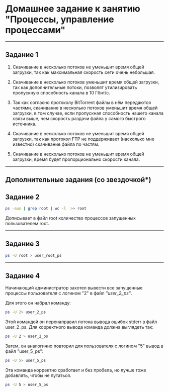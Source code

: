 # Домашнее задание к занятию "Процессы, управление процессами"

---

## Задание 1

1. Скачивание в несколько потоков не уменьшит время общей загрузки, так как
   максимальная скорость сети очень небольшая.

2. Скачивание в несколько потоков уменьшит время общей загрузки, так как
   дополнительные потоки, позволят утилизировать пропускную способность канала
   в 10 Гбит/c.

3. Так как согласно протоколу BitTorrent файлы в нём передаются частями,
   скачивание в несколько потоков уменьшит время общей загрузки, в том случае,
   если пропускная способность нашего канала связи выше, чем скорость раздачи файла
   у самого быстрого источника.

4. Скачивание в несколько потоков не уменьшит время общей загрузки, так как
   протокол FTP не поддерживает (насколько мне известно) скачивание файла по частям.

5. Скачивание в несколько потоков не уменьшит время общей загрузки, время будет
   пропорционально скорости канала.

---

## Дополнительные задания (со звездочкой\*)

## Задание 2

```bash
ps -aux | grep root | wc -l  >> root
```

Дописывает в файл root количество процессов запущенных пользователем root.

---

## Задание 3

```bash
ps -U root > user_root_ps
```

---

## Задание 4

Начинающий администратор захотел вывести все запущенные процессы пользователя
с логином "2" в файл _"user_2_ps"_.

Для этого он набрал команду:

```bash
ps -U 2> user_2_ps
```

Этой командой он перенаправил потока вывода ошибок stderr в файл user_2_ps.
Для корректного вывода команда должна выглядеть так:

```bash
ps -U 2 > user_2_ps
```

Затем, он аналогично повторил для пользователя с логином "5" вывод в файл "user_5_ps":

```bash
ps -U 5> user_5_ps
```

Эта команда корректно сработает и без пробела, но лучше тоже добавлять, чтобы
не путаться.

```bash
ps -U 5 > user_5_ps
```
